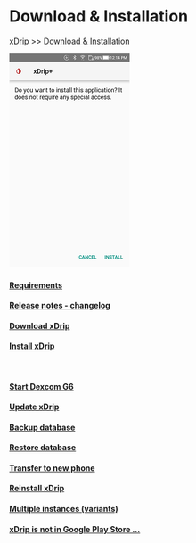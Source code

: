 # Download & Installation  
[xDrip](../README.md) >> [Download & Installation](./Installation_page)  
  
![](./images/Install.png)  
  
  
#### [Requirements](./Requirements_page)
#### [Release notes - changelog](ReleaseNotes)
#### [Download xDrip](./Download-xDrip)
#### [Install xDrip](./Install)
<br/>  
  
#### [Start Dexcom G6](./Starting-G6)
#### [Update xDrip](./Updates)
#### [Backup database](./Backup-Database)
#### [Restore database](./Restore-Database)
#### [Transfer to new phone](./New-Phone)
#### [Reinstall xDrip](./Reinstall)
#### [Multiple instances (variants)](./Variants)
#### [xDrip is not in Google Play Store ...](./App-store)
  

